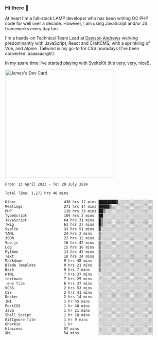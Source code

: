 ### Hi there 👋

<!--
**JamesNock/JamesNock** is a ✨ _special_ ✨ repository because its `README.md` (this file) appears on your GitHub profile.

Here are some ideas to get you started:

- 🔭 I’m currently working on ...
- 🌱 I’m currently learning ...
- 👯 I’m looking to collaborate on ...
- 🤔 I’m looking for help with ...
- 💬 Ask me about ...
- 📫 How to reach me: ...
- 😄 Pronouns: ...
- ⚡ Fun fact: ...
-->
At heart I'm a full-stack LAMP developer who has been writing OO PHP code for well over a decade. However, I am using JavaScript and/or JS frameworks every day too.

I'm a hands-on Technical Team Lead at [Dawson Andrews](https://www.dawsonandrews.com/) working predominantly with JavaScript, React and CraftCMS, with a sprinkling of Vue, and Alpine. Tailwind is my go-to for CSS nowadays (I've been converted, aaaaaaargh!).

In my spare time I've started playing with SvelteKit (it's very, very, nice!).

<a href="https://app.daily.dev/h2onock"><img src="https://api.daily.dev/devcards/v2/XQraFlxE3JPWOlcSuOB2K.png?type=default&r=18u" width="356" alt="James's Dev Card"/></a>

<!--START_SECTION:waka-->

```txt
From: 13 April 2023 - To: 29 July 2024

Total Time: 1,271 hrs 46 mins

Other                      436 hrs 17 mins ████████▓░░░░░░░░░░░░░░░░   34.31 %
Meetings                   271 hrs 14 mins █████▒░░░░░░░░░░░░░░░░░░░   21.33 %
PHP                        119 hrs 33 mins ██▒░░░░░░░░░░░░░░░░░░░░░░   09.40 %
TypeScript                 109 hrs 2 mins  ██░░░░░░░░░░░░░░░░░░░░░░░   08.58 %
JavaScript                 64 hrs 31 mins  █▒░░░░░░░░░░░░░░░░░░░░░░░   05.07 %
Twig                       61 hrs 37 mins  █▒░░░░░░░░░░░░░░░░░░░░░░░   04.85 %
Svelte                     31 hrs 51 mins  ▓░░░░░░░░░░░░░░░░░░░░░░░░   02.51 %
YAML                       24 hrs 2 mins   ▒░░░░░░░░░░░░░░░░░░░░░░░░   01.89 %
JSON                       22 hrs 12 mins  ▒░░░░░░░░░░░░░░░░░░░░░░░░   01.75 %
Vue.js                     16 hrs 42 mins  ▒░░░░░░░░░░░░░░░░░░░░░░░░   01.31 %
Log                        15 hrs 10 mins  ▒░░░░░░░░░░░░░░░░░░░░░░░░   01.19 %
Python                     13 hrs 45 mins  ▒░░░░░░░░░░░░░░░░░░░░░░░░   01.08 %
Text                       10 hrs 34 mins  ▒░░░░░░░░░░░░░░░░░░░░░░░░   00.83 %
Markdown                   9 hrs 48 mins   ▒░░░░░░░░░░░░░░░░░░░░░░░░   00.77 %
Blade Template             9 hrs 21 mins   ▒░░░░░░░░░░░░░░░░░░░░░░░░   00.74 %
Bash                       9 hrs 7 mins    ▒░░░░░░░░░░░░░░░░░░░░░░░░   00.72 %
HTML                       7 hrs 37 mins   ░░░░░░░░░░░░░░░░░░░░░░░░░   00.60 %
textmate                   7 hrs 25 mins   ░░░░░░░░░░░░░░░░░░░░░░░░░   00.58 %
.env file                  6 hrs 37 mins   ░░░░░░░░░░░░░░░░░░░░░░░░░   00.52 %
SCSS                       2 hrs 53 mins   ░░░░░░░░░░░░░░░░░░░░░░░░░   00.23 %
CSS                        2 hrs 41 mins   ░░░░░░░░░░░░░░░░░░░░░░░░░   00.21 %
Docker                     2 hrs 14 mins   ░░░░░░░░░░░░░░░░░░░░░░░░░   00.18 %
INI                        1 hr 45 mins    ░░░░░░░░░░░░░░░░░░░░░░░░░   00.14 %
PostCSS                    1 hr 40 mins    ░░░░░░░░░░░░░░░░░░░░░░░░░   00.13 %
Java                       1 hr 21 mins    ░░░░░░░░░░░░░░░░░░░░░░░░░   00.11 %
Shell Script               1 hr 18 mins    ░░░░░░░░░░░░░░░░░░░░░░░░░   00.10 %
GitIgnore file             1 hr 9 mins     ░░░░░░░░░░░░░░░░░░░░░░░░░   00.09 %
Gherkin                    1 hr            ░░░░░░░░░░░░░░░░░░░░░░░░░   00.08 %
htaccess                   57 mins         ░░░░░░░░░░░░░░░░░░░░░░░░░   00.08 %
XML                        54 mins         ░░░░░░░░░░░░░░░░░░░░░░░░░   00.07 %
```

<!--END_SECTION:waka-->
